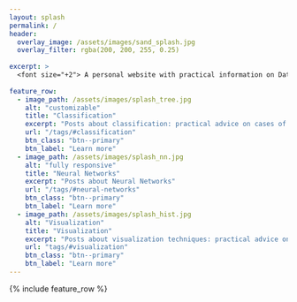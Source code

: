 ```yaml
---
layout: splash
permalink: /
header:
  overlay_image: /assets/images/sand_splash.jpg
  overlay_filter: rgba(200, 200, 255, 0.25)
  
excerpt: >
  <font size="+2"> A personal website with practical information on Data Science and Machine Learning from a practitioner's perspective. <br /></font>
  
feature_row:
  - image_path: /assets/images/splash_tree.jpg
    alt: "customizable"
    title: "Classification"
    excerpt: "Posts about classification: practical advice on cases of interest (e.g. how to deal with imbalanced classes) or portfolio examples of classification problems and solutions."
    url: "/tags/#classification"
    btn_class: "btn--primary"
    btn_label: "Learn more"
  - image_path: /assets/images/splash_nn.jpg
    alt: "fully responsive"
    title: "Neural Networks"
    excerpt: "Posts about Neural Networks"
    url: "/tags/#neural-networks"
    btn_class: "btn--primary"
    btn_label: "Learn more"
  - image_path: /assets/images/splash_hist.jpg
    alt: "Visualization"
    title: "Visualization"
    excerpt: "Posts about visualization techniques: practical advice on how to use advanced visualization techniques to support business decisions."
    url: "tags/#visualization"
    btn_class: "btn--primary"
    btn_label: "Learn more"      
---
```


{% include feature_row %}